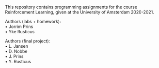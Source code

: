 This repository contains programming assignments for the course Reinforcement Learning, given at the University of Amsterdam 2020-2021.

Authors (labs + homework): <br>
• Jorrim Prins <br>
• Yke Rusticus

Authors (final project): <br>
• L. Jansen <br>
• D. Nobbe <br>
• J. Prins <br>
• Y. Rusticus
